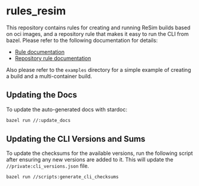# rules_resim

This repository contains rules for creating and running ReSim builds based on oci images, and a
repository rule that makes it easy to run the CLI from bazel. Please refer to the following
documentation for details:

 - [Rule documentation](./rules.md)
 - [Repository rule documentation](./extensions.md)

Also please refer to the `examples` directory for a simple example of creating a build and a
multi-container build.

## Updating the Docs
To update the auto-generated docs with stardoc:

```bash
bazel run //:update_docs
```

## Updating the CLI Versions and Sums

To update the checksums for the available versions, run the following script after ensuring any new
versions are added to it. This will update the `//private:cli_versions.json` file.
```bash
bazel run //scripts:generate_cli_checksums
```
